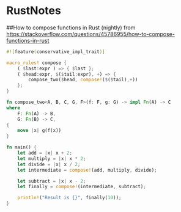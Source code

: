 # RustNotes

##How to compose functions in Rust (nightly)
from https://stackoverflow.com/questions/45786955/how-to-compose-functions-in-rust

```rust
#![feature(conservative_impl_trait)]

macro_rules! compose {
    ( $last:expr ) => { $last };
    ( $head:expr, $($tail:expr), +) => {
        compose_two($head, compose!($($tail),+))
    };
}

fn compose_two<A, B, C, G, F>(f: F, g: G) -> impl Fn(A) -> C
where
    F: Fn(A) -> B,
    G: Fn(B) -> C,
{
    move |x| g(f(x))
}

fn main() {
    let add = |x| x + 2;
    let multiply = |x| x * 2;
    let divide = |x| x / 2;
    let intermediate = compose!(add, multiply, divide);

    let subtract = |x| x - 2;
    let finally = compose!(intermediate, subtract);

    println!("Result is {}", finally(10));
}
```



